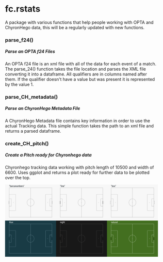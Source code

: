 # fc.rstats
A package with various functions that help people working with OPTA and ChyronHego data, this will be a regularly updated with new functions. 

### parse_f24()
##### Parse an OPTA f24 Files 
An OPTA f24 file is an xml file with all of the data for each event of a match. The parse_24() function takes the file location and parses the XML file converting it into a dataframe. All qualifiers are in columns named after them. If the qualifier doesn't have a value but was present it is represented by the value 1.

### parse_CH_metadata()
##### Parse an ChyronHego Metadata File 
A ChyronHego Metadata file contains key information in order to use the actual Tracking data. This simple function takes the path to an xml file and returns a parsed dataframe.

### create_CH_pitch()
##### Create a Pitch ready for Chyronhego data
Chyronhego tracking data working with pitch length of 10500 and width of 6600. Uses ggplot and returns a plot ready for further data to be plotted over the top.   

![](https://github.com/FCrSTATS/fc.rstats/blob/master/images/CHpitchoptions.jpg)

